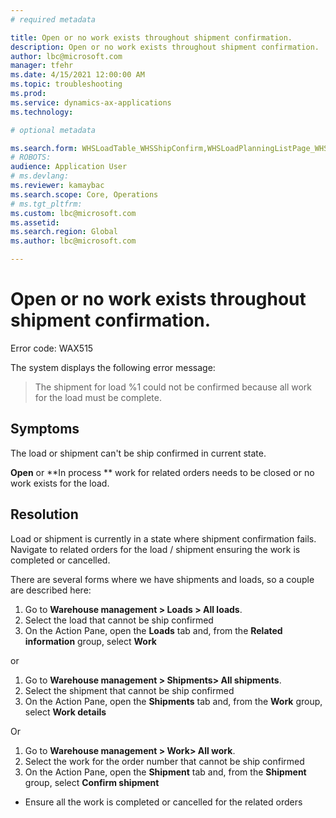```yaml
---
# required metadata

title: Open or no work exists throughout shipment confirmation.
description: Open or no work exists throughout shipment confirmation.
author: lbc@microsoft.com
manager: tfehr
ms.date: 4/15/2021 12:00:00 AM
ms.topic: troubleshooting
ms.prod: 
ms.service: dynamics-ax-applications
ms.technology: 

# optional metadata

ms.search.form: WHSLoadTable_WHSShipConfirm,WHSLoadPlanningListPage_WHSShipConfirm,WHSLoadPlanningWorkbench_WHSShipConfirm,WHSTransportLoad_WHSShipConfirm,WHSShipPlanningListPage_WHSShipConfirm,WHSShipmentDetails_WHSShipConfirm,WHSWorkTable_WHSShipConfirm,WHSWorkTableListPage_WHSShipConfirm,Dialog_WHSOutboundShipConfirmController_WHSOutboundShipConfirm
# ROBOTS: 
audience: Application User
# ms.devlang: 
ms.reviewer: kamaybac
ms.search.scope: Core, Operations
# ms.tgt_pltfrm: 
ms.custom: lbc@microsoft.com
ms.assetid: 
ms.search.region: Global
ms.author: lbc@microsoft.com

---
```


# Open or no work exists throughout shipment confirmation.

Error code: WAX515

The system displays the following error message:

> The shipment for load %1 could not be confirmed because all work for the load must be complete.

## Symptoms
The load or shipment can't be ship confirmed in current state.

**Open** or **In process ** work for related orders needs to be closed or no work exists for the load.




## Resolution
Load or shipment is currently in a state where shipment confirmation fails. Navigate to related orders for the load / shipment ensuring the work is completed or cancelled.

There are several forms where we have shipments and loads, so a couple are described here:

1. Go to **Warehouse management \> Loads \> All loads**.
1. Select the load that cannot be ship confirmed
1. On the Action Pane, open the **Loads** tab and, from the **Related information** group, select **Work** 

or

1. Go to **Warehouse management \> Shipments\> All shipments**.
1. Select the shipment that cannot be ship confirmed
1. On the Action Pane, open the **Shipments** tab and, from the **Work** group, select **Work details** 

Or

1. Go to **Warehouse management \> Work\> All work**.
1. Select the work for the order number that cannot be ship confirmed
1. On the Action Pane, open the **Shipment** tab and, from the **Shipment** group, select **Confirm shipment** 

- Ensure all the work is completed or cancelled for the related orders



